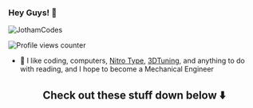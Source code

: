 ### Hey Guys! 👋
<!--
🌱 I’m currently learning ... 👯 I’m looking to collaborate on ...  🤔 I’m looking for help with ... 💬 Ask me about ... 😄 Pronouns: ...
-->

<p align="left"> 
  <img src="https://github-readme-stats.vercel.app/api?username=JothamCodes&custom_title=%20GitHub%20statistics&show_icons=true&theme=shadow_blue&rank_icon=percentile&include_all_commits=false&theme=transparent" alt="JothamCodes" />&nbsp;&nbsp;
</p>

![Profile views counter](https://komarev.com/ghpvc/?username=JothamCodes-git&style=flat-square)

<!--
<img src="https://github-readme-stats-sigma-five.vercel.app/api?username=JothamCodes&show_icons=true&theme=default&include_all_commits=true&count_private=true"/>
<img src="https://github-readme-stats.vercel.app/api?username=JothamCodes&show_icons=true&theme=shadow_blue&rank_icon=default&include_all_commits=false&theme=transparent" alt="JothamCodes" />
<img src="https://github-readme-stats.vercel.app/api?username=JothamCodes&show_icons=true&theme=shadow_blue&rank_icon=percentile&include_all_commits=true&theme=transparent" alt="JothamCodes" />
<img src="https://github-readme-stats.vercel.app/api?username=JothamCodes&show_icons=true&theme=shadow_blue&rank_icon=default&include_all_commits=true&theme=transparent" alt="JothamCodes" />
-->

- 🔭 I like coding, computers, [Nitro Type](https://nitrotype.com), [3DTuning](https://3dtuning.com/en-US), and anything to do with reading, and I hope to become a Mechanical Engineer


<div align="center">
  <h2>Check out these stuff down below ⬇️</h2>
  <a href="https://bit.ly/NT-Color-Shop" target="_blank">
  <a href="https://bit.ly/Tornado-Donations" target="_blank">
  <br><br>
</div>
